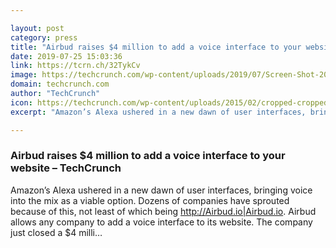 ```yaml
---

layout: post
category: press
title: "Airbud raises $4 million to add a voice interface to your website"
date: 2019-07-25 15:03:36
link: https://tcrn.ch/32TykCv
image: https://techcrunch.com/wp-content/uploads/2019/07/Screen-Shot-2019-07-25-at-10.11.06-AM.png?w=760
domain: techcrunch.com
author: "TechCrunch"
icon: https://techcrunch.com/wp-content/uploads/2015/02/cropped-cropped-favicon-gradient.png?w=180
excerpt: "Amazon’s Alexa ushered in a new dawn of user interfaces, bringing voice into the mix as a viable option. Dozens of companies have sprouted because of this, not least of which being <http://Airbud.io|Airbud.io>. Airbud allows any company to add a voice interface to its website. The company just closed a $4 milli…"

---
```


### Airbud raises $4 million to add a voice interface to your website – TechCrunch

Amazon’s Alexa ushered in a new dawn of user interfaces, bringing voice into the mix as a viable option. Dozens of companies have sprouted because of this, not least of which being <http://Airbud.io|Airbud.io>. Airbud allows any company to add a voice interface to its website. The company just closed a $4 milli…